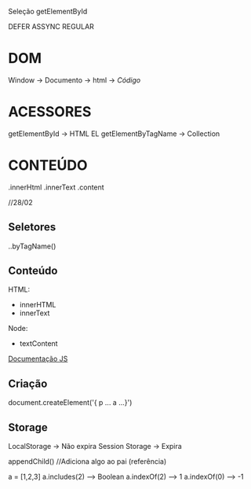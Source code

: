 Seleção
getElementById


DEFER
ASSYNC
REGULAR



# **DOM**
Window -> Documento -> html -> *Código*

# ACESSORES
getElementById -> HTML EL
getElementByTagName -> Collection

# CONTEÚDO
.innerHtml
.innerText
.content



//28/02
## Seletores
..byTagName() 


## Conteúdo
HTML:
 - innerHTML
 - innerText

Node:
 - textContent

<a href="https://developer.mozilla.org/pt-BR/docs/Web/JavaScript">Documentação JS</a>

## Criação
document.createElement('{ p ... a ...}')



## Storage
LocalStorage -> Não expira
Session Storage -> Expira

appendChild() //Adiciona algo ao pai (referência)


a = [1,2,3]
a.includes(2) --> Boolean
a.indexOf(2) --> 1
a.indexOf(0) --> -1